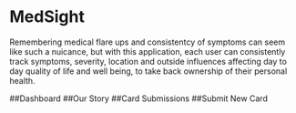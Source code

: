 # MedSight
Remembering medical flare ups and consistentcy of symptoms can seem like such a nuicance, but with this application, each user can consistently track symptoms, severity, location and outside influences affecting day to day quality of life and well being, to take back ownership of their personal health.


##Dashboard
##Our Story
##Card Submissions
##Submit New Card